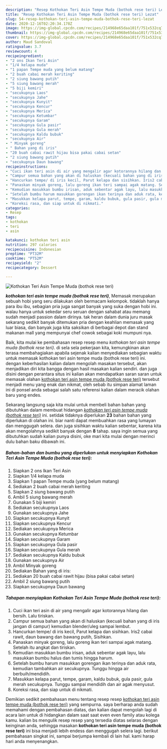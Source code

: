 ```yaml
---
description: "Resep Kothokan Teri Asin Tempe Muda (bothok rese teri) Lezat"
title: "Resep Kothokan Teri Asin Tempe Muda (bothok rese teri) Lezat"
slug: 54-resep-kothokan-teri-asin-tempe-muda-bothok-rese-teri-lezat
date: 2020-12-16T02:20:34.178Z
image: https://img-global.cpcdn.com/recipes/214968e65daa101f/751x532cq70/kothokan-teri-asin-tempe-muda-bothok-rese-teri-foto-resep-utama.jpg
thumbnail: https://img-global.cpcdn.com/recipes/214968e65daa101f/751x532cq70/kothokan-teri-asin-tempe-muda-bothok-rese-teri-foto-resep-utama.jpg
cover: https://img-global.cpcdn.com/recipes/214968e65daa101f/751x532cq70/kothokan-teri-asin-tempe-muda-bothok-rese-teri-foto-resep-utama.jpg
author: Maud Sandoval
ratingvalue: 3.7
reviewcount: 4
recipeingredient:
- "2 ons Ikan Teri Asin"
- "1/4 kelapa muda"
- "1 papan Tempe muda yang belum matang"
- "2 buah cabai merah keriting"
- "2 siung bawang putih"
- "5 siung bawang merah"
- "5 biji kemiri"
- "secukupnya Laos"
- "secukupnya Jahe"
- "secukupnya Kunyit"
- "secukupnya Kencur"
- "secukupnya Merica"
- "secukupnya Ketumbar"
- "secukupnya Garam"
- "secukupnya Gula pasir"
- "secukupnya Gula merah"
- "secukupnya Kaldu bubuk"
- "secukupnya Air"
- " Minyak goreng"
- " Bahan yang di iris"
- "20 buah cabai rawit hijau bisa pakai cabai setan"
- "2 siung bawang putih"
- "secukupnya Daun bawang"
recipeinstructions:
- "Cuci ikan teri asin di air yang mengalir agar kotorannya hilang dan bersih. Lalu tiriskan."
- "Campur semua bahan yang akan di haluskan (kecuali bahan yang di iris jangan di campur) kemudian blender/uleg sampai lembut."
- "Hancurkan tempe/ di iris kecil, Parut kelapa dan sisihkan. Iris2 cabai rawit, daun bawang dan bawang putih, Sisihkan."
- "Panaskan minyak goreng, lalu goreng ikan teri sampai agak matang. Setelah itu angkat dan tiriskan."
- "Kemudian masukkan bumbu irisan, aduk sebentar agak layu, lalu masukkan bumbu halus dan tumis hingga harum."
- "Setelah bumbu harum masukkan gorengan ikan terinya dan aduk rata, kemudian tambahkan air secukupnya. Tunggu hingga air berbuih/mendidih."
- "Masukkan kelapa parut, tempe, garam, kaldu bubuk, gula pasir, gula merah secukupnya. Tunggu sampai mendidih dan air agak menyusut."
- "Koreksi rasa, dan siap untuk di nikmati."
categories:
- Resep
tags:
- kothokan
- teri
- asin

katakunci: kothokan teri asin 
nutrition: 297 calories
recipecuisine: Indonesian
preptime: "PT32M"
cooktime: "PT52M"
recipeyield: "2"
recipecategory: Dessert

---
```



![Kothokan Teri Asin Tempe Muda (bothok rese teri)](https://img-global.cpcdn.com/recipes/214968e65daa101f/751x532cq70/kothokan-teri-asin-tempe-muda-bothok-rese-teri-foto-resep-utama.jpg)

<b><i>kothokan teri asin tempe muda (bothok rese teri)</i></b>, Memasak merupakan sebuah hobi yang seru dilakukan oleh bermacam kelompok. tidaklah hanya para ibu ibu, sebagian pria juga sangat banyak yang suka dengan hobi ini. walau hanya untuk sekedar seru seruan dengan sahabat atau memang sudah menjadi passion dalam dirinya. tak heran dalam dunia juru masak sekarang sedikit banyak ditemukan pria dengan keahlian memasak yang luar biasa, dan banyak juga kita saksikan di berbagai depot dan stand makanan mall yang mempunyai chef cowok sebagai koki mumpuni nya.



Baik, kita mulai ke pembahasan resep resep menu <i>kothokan teri asin tempe muda (bothok rese teri)</i>. di sela sela pekerjaan kita, kemungkinan akan terasa membahagiakan apabila sejenak kalian menyediakan sebagian waktu untuk memasak kothokan teri asin tempe muda (bothok rese teri) ini. dengan keberhasilan kalian dalam mengolah masakan tersebut, akan menjadikan diri kita bangga dengan hasil masakan kalian sendiri. dan juga disini dengan perantara situs ini kalian akan mendapatkan saran saran untuk memasak olahan <u>kothokan teri asin tempe muda (bothok rese teri)</u> tersebut menjadi menu yang enak dan nikmat, oleh sebab itu simpan alamat laman ini di ponsel anda sebagai salah satu referensi kalian dalam meracik olahan baru yang endes.


Sekarang langsung saja kita mulai untuk membeli bahan bahan yang dibutuhkan dalam membuat hidangan <u><i>kothokan teri asin tempe muda (bothok rese teri)</i></u> ini. setidak tidaknya diperlukan <b>23</b> bahan bahan yang diperlukan di olahan ini. biar nanti dapat membuahkan rasa yang lumayan dan menggugah selera. dan juga sisihkan waktu kalian sebentar, karena kita akan mengolahnya sedikit banyak dengan <b>8</b> tahap. saya ingin semua yang dibutuhkan sudah kalian punya disini, oke mari kita mulai dengan merinci dulu bahan baku dibawah ini.

<!--inarticleads1-->

##### Bahan-bahan dan bumbu yang diperlukan untuk menyiapkan Kothokan Teri Asin Tempe Muda (bothok rese teri):

1. Siapkan 2 ons Ikan Teri Asin
1. Siapkan 1/4 kelapa muda
1. Siapkan 1 papan Tempe muda (yang belum matang)
1. Sediakan 2 buah cabai merah keriting
1. Siapkan 2 siung bawang putih
1. Ambil 5 siung bawang merah
1. Gunakan 5 biji kemiri
1. Sediakan secukupnya Laos
1. Gunakan secukupnya Jahe
1. Siapkan secukupnya Kunyit
1. Siapkan secukupnya Kencur
1. Sediakan secukupnya Merica
1. Gunakan secukupnya Ketumbar
1. Siapkan secukupnya Garam
1. Siapkan secukupnya Gula pasir
1. Siapkan secukupnya Gula merah
1. Sediakan secukupnya Kaldu bubuk
1. Gunakan secukupnya Air
1. Ambil  Minyak goreng
1. Sediakan  Bahan yang di iris:
1. Sediakan 20 buah cabai rawit hijau (bisa pakai cabai setan)
1. Ambil 2 siung bawang putih
1. Siapkan secukupnya Daun bawang




<!--inarticleads2-->

##### Tahapan menyiapkan Kothokan Teri Asin Tempe Muda (bothok rese teri):

1. Cuci ikan teri asin di air yang mengalir agar kotorannya hilang dan bersih. Lalu tiriskan.
1. Campur semua bahan yang akan di haluskan (kecuali bahan yang di iris jangan di campur) kemudian blender/uleg sampai lembut.
1. Hancurkan tempe/ di iris kecil, Parut kelapa dan sisihkan. Iris2 cabai rawit, daun bawang dan bawang putih, Sisihkan.
1. Panaskan minyak goreng, lalu goreng ikan teri sampai agak matang. Setelah itu angkat dan tiriskan.
1. Kemudian masukkan bumbu irisan, aduk sebentar agak layu, lalu masukkan bumbu halus dan tumis hingga harum.
1. Setelah bumbu harum masukkan gorengan ikan terinya dan aduk rata, kemudian tambahkan air secukupnya. Tunggu hingga air berbuih/mendidih.
1. Masukkan kelapa parut, tempe, garam, kaldu bubuk, gula pasir, gula merah secukupnya. Tunggu sampai mendidih dan air agak menyusut.
1. Koreksi rasa, dan siap untuk di nikmati.




Demikian sedikit pembahasan menu tentang resep resep <u>kothokan teri asin tempe muda (bothok rese teri)</u> yang sempurna. saya berharap anda sudah memahami dengan pembahasan diatas, dan kalian dapat mengolah lagi di acara lain untuk di hidangkan dalam saat saat even even family atau kolega kamu. kalian bs mengulik resep resep yang tersedia diatas selaras dengan keinginan anda, sehingga masakan <b>kothokan teri asin tempe muda (bothok rese teri)</b> ini bisa menjadi lebih endess dan menggugah selera lagi. berikut pembahasan singkat ini, sampai berjumpa kembali di lain hal. kami harap hari anda menyenangkan.
